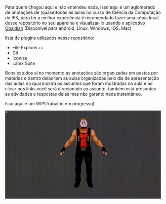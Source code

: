 Para quem chegou aqui e não entendeu nada, isso aqui é um aglomerado de anotações de (quase)todas as aulas no curso de Ciência da Computação do IFS,
para ter a melhor experiência é recomendado fazer uma cópia local desse repositório no seu aparelho e visualizar-lo usando o aplicativo
[Obsidian](https://obsidian.md/download)
(Disponível para android, Linux, Windows, IOS, Mac)

lista de plugins utilizados nesse repositório:
- File Explorer++
- Git
- Iconize
- Latex Suite

Bons estudos aí 
no momento as anotações são organizadas em pastas por matérias e dentro delas tem as aulas organizadas pelo dia de apresentação das aulas
no qual mostra os assuntos que foram mostrados na aula e ao clicar nos links você será direcionado ao assunto.
também está presentes as atividades e respostas delas mas não garanto nada instantâneo.

Isso aqui é um WIP(Trabalho em progresso)

<a href="https://github.com/UdhtuMax/IFSjournal/blob/master/z_img/AAAAAA1.mp4">
  <img src="https://github.com/UdhtuMax/IFSjournal/blob/master/z_img/universitariomedio.gif" alt="Vapo">
</a>
